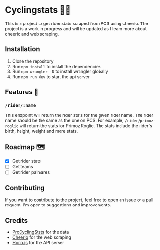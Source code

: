 # Cyclingstats 🚴🚴

This is a project to get rider stats scraped from PCS using cheerio. The project is a work in progress and will be updated as I learn more about cheerio and web scraping.

## Installation

1. Clone the repository
2. Run `npm install` to install the dependencies
3. Run `npm wrangler -D` to install wrangler globally
4. Run `npm run dev` to start the api server

## Features 🚀

### `/rider/:name`

This endpoint will return the rider stats for the given rider name. The rider name should be the same as the one on PCS.
For example, `/rider/primoz-roglic` will return the stats for Primoz Roglic.
The stats include the rider's birth, height, weight and more stats.

## Roadmap 🗺️

- [x] Get rider stats
- [ ] Get teams
- [ ] Get rider palmares

## Contributing

If you want to contribute to the project, feel free to open an issue or a pull request. I'm open to suggestions and improvements.

## Credits

- [ProCyclingStats](https://www.procyclingstats.com/) for the data
- [Cheerio](https://cheerio.js.org/) for the web scraping
- [Hono.js](https://hono.dev/) for the API server
